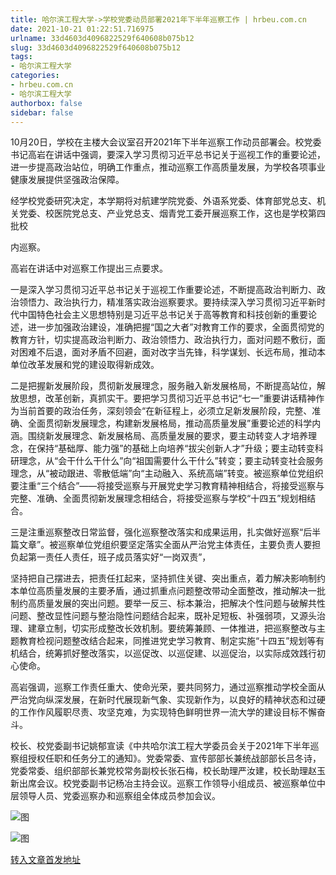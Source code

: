 ```yaml
---
title: 哈尔滨工程大学->学校党委动员部署2021年下半年巡察工作 | hrbeu.com.cn
date: 2021-10-21 01:22:51.716975
urlname: 33d4603d4096822529f640608b075b12
slug: 33d4603d4096822529f640608b075b12
tags: 
- 哈尔滨工程大学
categories:
- hrbeu.com.cn
- 哈尔滨工程大学
authorbox: false
sidebar: false
---
```

10月20日，学校在主楼大会议室召开2021年下半年巡察工作动员部署会。校党委书记高岩在讲话中强调，要深入学习贯彻习近平总书记关于巡视工作的重要论述，进一步提高政治站位，明确工作重点，推动巡察工作高质量发展，为学校各项事业健康发展提供坚强政治保障。

经学校党委研究决定，本学期将对航建学院党委、外语系党委、体育部党总支、机关党委、校医院党总支、产业党总支、烟青党工委开展巡察工作，这也是学校第四批校
<!--more-->
内巡察。

高岩在讲话中对巡察工作提出三点要求。

一是深入学习贯彻习近平总书记关于巡视工作重要论述，不断提高政治判断力、政治领悟力、政治执行力，精准落实政治巡察要求。要持续深入学习贯彻习近平新时代中国特色社会主义思想特别是习近平总书记关于高等教育和科技创新的重要论述，进一步加强政治建设，准确把握“国之大者”对教育工作的要求，全面贯彻党的教育方针，切实提高政治判断力、政治领悟力、政治执行力，面对问题不敷衍，面对困难不后退，面对矛盾不回避，面对改字当先锋，科学谋划、长远布局，推动本单位改革发展和党的建设取得新成效。

二是把握新发展阶段，贯彻新发展理念，服务融入新发展格局，不断提高站位，解放思想，改革创新，真抓实干。要把学习贯彻习近平总书记“七一”重要讲话精神作为当前首要的政治任务，深刻领会“在新征程上，必须立足新发展阶段，完整、准确、全面贯彻新发展理念，构建新发展格局，推动高质量发展”重要论述的科学内涵。围绕新发展理念、新发展格局、高质量发展的要求，要主动转变人才培养理念，在保持“基础厚、能力强”的基础上向培养“拔尖创新人才”升级；要主动转变科研理念，从“会干什么干什么”向“祖国需要什么干什么”转变；要主动转变社会服务理念，从“被动跟进、零散低端”向“主动融入、系统高端”转变。被巡察单位党组织要注重“三个结合”——将接受巡察与开展党史学习教育精神相结合，将接受巡察与完整、准确、全面贯彻新发展理念相结合，将接受巡察与学校“十四五”规划相结合。

三是注重巡察整改日常监督，强化巡察整改落实和成果运用，扎实做好巡察“后半篇文章”。被巡察单位党组织要坚定落实全面从严治党主体责任，主要负责人要担负起第一责任人责任，班子成员落实好“一岗双责”，

坚持把自己摆进去，把责任扛起来，坚持抓住关键、突出重点，着力解决影响制约本单位高质量发展的主要矛盾，通过抓重点问题整改带动全面整改，推动解决一批制约高质量发展的突出问题。要举一反三、标本兼治，把解决个性问题与破解共性问题、整改显性问题与整治隐性问题结合起来，既补足短板、补强弱项，又源头治理、建章立制，切实形成整改长效机制。要统筹兼顾、一体推进，把巡察整改与主题教育检视问题整改结合起来，同推进党史学习教育、制定实施“十四五”规划等有机结合，统筹抓好整改落实，以巡促改、以巡促建、以巡促治，以实际成效践行初心使命。

高岩强调，巡察工作责任重大、使命光荣，要共同努力，通过巡察推动学校全面从严治党向纵深发展，在新时代展现新气象、实现新作为，以良好的精神状态和过硬的工作作风履职尽责、攻坚克难，为实现特色鲜明世界一流大学的建设目标不懈奋斗。

校长、校党委副书记姚郁宣读《中共哈尔滨工程大学委员会关于2021年下半年巡察组授权任职和任务分工的通知》。党委常委、宣传部部长兼统战部部长吕冬诗，党委常委、组织部部长兼党校常务副校长张石梅，校长助理严汝建，校长助理赵玉新出席会议。校党委副书记杨冶主持会议。巡察工作领导小组成员、被巡察单位中层领导人员、党委巡察办和巡察组全体成员参加会议。

![图](http://gongxue.cn/__local/D/1D/3D/08B54AEF005823CD602E2647EB8_101AC92C_E06C.jpg)

![图](http://gongxue.cn/__local/6/57/58/B4F1D782103B45507069A277636_98643105_292E9.jpg)

[转入文章首发地址](http://gongxue.cn/info/1141/68239.htm)